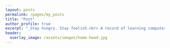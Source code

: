```yaml
---
layout: posts
permalink: /pages/my_posts
title: "Post"
author_profile: true
excerpt: "_Stay hungry. Stay foolish.<br> A record of learning computer vision._"
header:
  overlay_image: /assets/images/home-head.jpg
---
```


<!-- <h2>Post</h2> -->
<!-- {% for post in site.posts %}
  {% include archive-single.html %}
{% endfor %} -->
